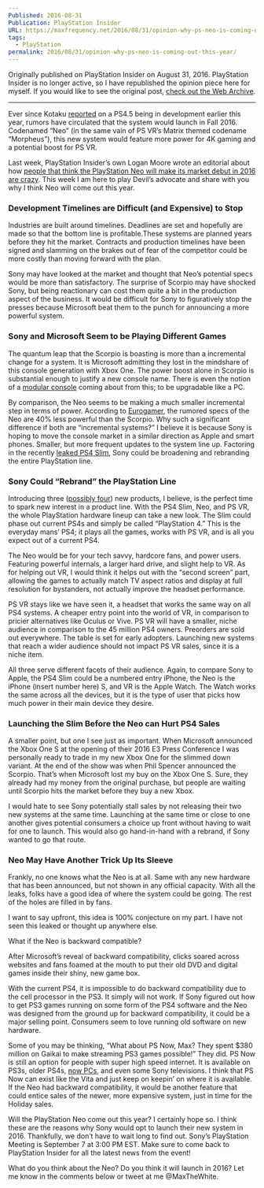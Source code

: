 ```yaml
---
Published: 2016-08-31
Publication: PlayStation Insider
URL: https://maxfrequency.net/2016/08/31/opinion-why-ps-neo-is-coming-out-this-year/
tags:
  - PlayStation
permalink: 2016/08/31/opinion-why-ps-neo-is-coming-out-this-year/
---
```

Originally published on PlayStation Insider on August 31, 2016. PlayStation Insider is no longer active, so I have republished the opinion piece here for myself. If you would like to see the original post, [check out the Web Archive](https://web.archive.org/web/20160902183041/http://playstationinsider.com/2016/08/opinion-why-ps-neo-is-coming-out-this-year/).

---

Ever since Kotaku [reported](http://kotaku.com/sources-sony-is-working-on-a-ps4-5-1765723053) on a PS4.5 being in development earlier this year, rumors have circulated that the system would launch in Fall 2016. Codenamed “Neo” (in the same vain of PS VR’s Matrix themed codename “Morpheus”), this new system would feature more power for 4K gaming and a potential boost for PS VR.

Last week, PlayStation Insider’s own Logan Moore wrote an editorial about how [people that think the PlayStation Neo will make its market debut in 2016 are crazy](https://web.archive.org/web/20160902183041/http://playstationinsider.com/2016/08/opinion-youre-insane-if-you-think-the-playstation-neo-is-releasing-this-year/). This week I am here to play Devil’s advocate and share with you why I think Neo will come out this year.

### Development Timelines are Difficult (and Expensive) to Stop

Industries are built around timelines. Deadlines are set and hopefully are made so that the bottom line is profitable.These systems are planned years before they hit the market. Contracts and production timelines have been signed and slamming on the brakes out of fear of the competitor could be more costly than moving forward with the plan.

Sony may have looked at the market and thought that Neo’s potential specs would be more than satisfactory. The surprise of Scorpio may have shocked Sony, but being reactionary can cost them quite a bit in the production aspect of the business. It would be difficult for Sony to figuratively stop the presses because Microsoft beat them to the punch for announcing a more powerful system.

### Sony and Microsoft Seem to be Playing Different Games

The quantum leap that the Scorpio is boasting is more than a incremental change for a system. It is Microsoft admitting they lost in the mindshare of this console generation with Xbox One. The power boost alone in Scorpio is substantial enough to justify a new console name. There is even the notion of a [modular console](http://www.polygon.com/2016/3/1/11121666/xbox-one-hardware-upgrades-phil-spencer-microsoft) coming about from this; to be upgradable like a PC.

By comparison, the Neo seems to be making a much smaller incremental step in terms of power. According to [Eurogamer](http://www.eurogamer.net/articles/digitalfoundry-2016-xbox-one-project-scorpio-spec-analysis), the rumored specs of the Neo are 40% less powerful than the Scorpio. Why such a significant difference if both are “incremental systems?” I believe it is because Sony is hoping to move the console market in a similar direction as Apple and smart phones. Smaller, but more frequent updates to the system line up. Factoring in the recently [leaked PS4 Slim](http://www.neogaf.com/forum/showthread.php?t=1267071), Sony could be broadening and rebranding the entire PlayStation line.

### Sony Could “Rebrand” the PlayStation Line

Introducing three ([possibly four](http://www.neogaf.com/forum/showthread.php?t=1260837)) new products, I believe, is the perfect time to spark new interest in a product line. With the PS4 Slim, Neo, and PS VR, the whole PlayStation hardware lineup can take a new look. The Slim could phase out current PS4s and simply be called “PlayStation 4.” This is the everyday mans’ PS4; it plays all the games, works with PS VR, and is all you expect out of a current PS4.

The Neo would be for your tech savvy, hardcore fans, and power users. Featuring powerful internals, a larger hard drive, and slight help to VR. As for helping out VR, I would think it helps out with the “second screen” part, allowing the games to actually match TV aspect ratios and display at full resolution for bystanders, not actually improve the headset performance.

PS VR stays like we have seen it, a headset that works the same way on all PS4 systems. A cheaper entry point into the world of VR, in comparison to pricier alternatives like Oculus or Vive. PS VR will have a smaller, niche audience in comparison to the 45 million PS4 owners. Preorders are sold out everywhere. The table is set for early adopters. Launching new systems that reach a wider audience should not impact PS VR sales, since it is a niche item.

All three serve different facets of their audience. Again, to compare Sony to Apple, the PS4 Slim could be a numbered entry iPhone, the Neo is the iPhone (insert number here) S, and VR is the Apple Watch. The Watch works the same across all the devices, but it is the type of user that picks how much power in their main device they desire.

### Launching the Slim Before the Neo can Hurt PS4 Sales

A smaller point, but one I see just as important. When Microsoft announced the Xbox One S at the opening of their 2016 E3 Press Conference I was personally ready to trade in my new Xbox One for the slimmed down variant. At the end of the show was when Phil Spencer announced the Scorpio. That’s when Microsoft lost my buy on the Xbox One S. Sure, they already had my money from the original purchase, but people are waiting until Scorpio hits the market before they buy a new Xbox.

I would hate to see Sony potentially stall sales by not releasing their two new systems at the same time. Launching at the same time or close to one another gives potential consumers a choice up front without having to wait for one to launch. This would also go hand-in-hand with a rebrand, if Sony wanted to go that route.

### Neo May Have Another Trick Up Its Sleeve

Frankly, no one knows what the Neo is at all. Same with any new hardware that has been announced, but not shown in any official capacity. With all the leaks, folks have a good idea of where the system could be going. The rest of the holes are filled in by fans.

I want to say upfront, this idea is 100% conjecture on my part. I have not seen this leaked or thought up anywhere else.

What if the Neo is backward compatible?

After Microsoft’s reveal of backward compatibility, clicks soared across websites and fans foamed at the mouth to put their old DVD and digital games inside their shiny, new game box.

With the current PS4, it is impossible to do backward compatibility due to the cell processor in the PS3. It simply will not work. If Sony figured out how to get PS3 games running on some form of the PS4 software and the Neo was designed from the ground up for backward compatibility, it could be a major selling point. Consumers seem to love running old software on new hardware.

Some of you may be thinking, “What about PS Now, Max? They spent $380 million on Gaikai to make streaming PS3 games possible!” They did. PS Now is still an option for people with super high speed internet. It is available on PS3s, older PS4s, [now PCs](https://web.archive.org/web/20160902183041/http://playstationinsider.com/2016/08/streaming-service-playstation-now-heading-to-pc/), and even some Sony televisions. I think that PS Now can exist like the Vita and just keep on keepin’ on where it is available. If the Neo had backward compatibility, it would be another feature that could entice sales of the newer, more expensive system, just in time for the Holiday sales.

Will the PlayStation Neo come out this year? I certainly hope so. I think these are the reasons why Sony would opt to launch their new system in 2016. Thankfully, we don’t have to wait long to find out. Sony’s PlayStation Meeting is September 7 at 3:00 PM EST. Make sure to come back to PlayStation Insider for all the latest news from the event!

What do you think about the Neo? Do you think it will launch in 2016? Let me know in the comments below or tweet at me @MaxTheWhite.